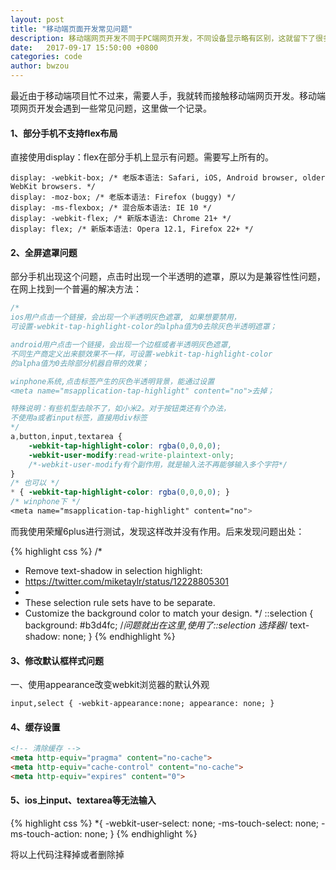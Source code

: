 ```yaml
---
layout: post
title: "移动端页面开发常见问题"
description: 移动端网页开发不同于PC端网页开发，不同设备显示略有区别，这就留下了很多的坑！
date:   2017-09-17 15:50:00 +0800
categories: code
author: bwzou
---
```


最近由于移动端项目忙不过来，需要人手，我就转而接触移动端网页开发。移动端项网页开发会遇到一些常见问题，这里做一个记录。

#### 1、部分手机不支持flex布局
直接使用display：flex在部分手机上显示有问题。需要写上所有的。

    display: -webkit-box; /* 老版本语法: Safari, iOS, Android browser, older WebKit browsers. */
    display: -moz-box; /* 老版本语法: Firefox (buggy) */
    display: -ms-flexbox; /* 混合版本语法: IE 10 */
    display: -webkit-flex; /* 新版本语法: Chrome 21+ */
    display: flex; /* 新版本语法: Opera 12.1, Firefox 22+ */

#### 2、全屏遮罩问题
部分手机出现这个问题，点击时出现一个半透明的遮罩，原以为是兼容性性问题，在网上找到一个普遍的解决方法：
```css
/*
ios用户点击一个链接，会出现一个半透明灰色遮罩, 如果想要禁用，
可设置-webkit-tap-highlight-color的alpha值为0去除灰色半透明遮罩；

android用户点击一个链接，会出现一个边框或者半透明灰色遮罩, 
不同生产商定义出来额效果不一样，可设置-webkit-tap-highlight-color
的alpha值为0去除部分机器自带的效果；

winphone系统,点击标签产生的灰色半透明背景，能通过设置
<meta name="msapplication-tap-highlight" content="no">去掉；

特殊说明：有些机型去除不了，如小米2。对于按钮类还有个办法，
不使用a或者input标签，直接用div标签
*/
a,button,input,textarea { 
	-webkit-tap-highlight-color: rgba(0,0,0,0); 
	-webkit-user-modify:read-write-plaintext-only; 
	/*-webkit-user-modify有个副作用，就是输入法不再能够输入多个字符*/
}   
/* 也可以 */
* { -webkit-tap-highlight-color: rgba(0,0,0,0); }
/* winphone下 */
<meta name="msapplication-tap-highlight" content="no">
```

而我使用荣耀6plus进行测试，发现这样改并没有作用。后来发现问题出处：

{% highlight css %}
/*
 * Remove text-shadow in selection highlight:
 * https://twitter.com/miketaylr/status/12228805301
 *
 * These selection rule sets have to be separate.
 * Customize the background color to match your design.
 */
::selection {
    background: #b3d4fc;   /*问题就出在这里,使用了::selection 选择器*/
    text-shadow: none;
}
{% endhighlight %}

#### 3、修改默认框样式问题
一、使用appearance改变webkit浏览器的默认外观

	input,select { -webkit-appearance:none; appearance: none; }

#### 4、缓存设置
```html
<!-- 清除缓存 -->
<meta http-equiv="pragma" content="no-cache">
<meta http-equiv="cache-control" content="no-cache">
<meta http-equiv="expires" content="0">   
```
#### 5、ios上input、textarea等无法输入

{% highlight css %}
*{
    -webkit-user-select: none;
    -ms-touch-select: none;
    -ms-touch-action: none;
}
{% endhighlight %}

将以上代码注释掉或者删除掉